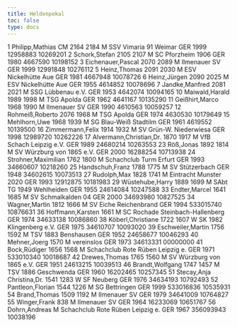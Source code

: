 ```yaml
---
title: Heldenpokal
toc: false
type: docs
---
```



<startrangliste>
1	Philipp,Mathias	CM	2164	2184	M	SSV Vimaria 91 Weimar	GER	1999	12958883	10269201
2	Schork,Stefan		2105	2107	M	SC Pforzheim 1906	GER	1980	4667590	10198152
3	Eichenauer,Pascal		2070	2089	M	Ilmenauer SV	GER	1999	12991848	10276112
5	Heinz,Thomas		2091	2030	M	ESV Nickelhütte Aue	GER	1981	4667948	10078726
6	Heinz,Jürgen		2090	2025	M	ESV Nickelhütte Aue	GER	1955	4614852	10078696
7	Jandke,Manfred		2081	2021	M	SSG Lübbenau e.V.	GER	1953	4642074	10094165
10	Maiwald,Harald		1989	1998	M	TSG Apolda	GER	1962	4641167	10135290
11	Geißhirt,Marco		1968	1990	M	Ilmenauer SV	GER	1990	4610563	10059257
12	Rohmeiß,Roberto		2076	1968	M	TSG Apolda	GER	1974	4630530	10179649
15	Mehlhorn,Uwe		1968	1939	M	SG Blau-Weiß Stadtilm	GER	1961	4619552	10139500
16	Zimmermann,Felix		1914	1932	M	SV Grün-W. Niederwiesa	GER	1998	12989720	10262226
17	Alvermann,Christian,Dr.		1870	1917	M	VfB Schach Leipzig e.V.	GER	1989	24680214	10263553
23	Röß,Jonas		1892	1814	M	SV Würzburg von 1865 e.V.	GER	2000	16288254	10713938
24	Strohner,Maximilian		1762	1800	M	Schachclub Turm Erfurt	GER	1993	34660607	10218260
25	Handschuh,Franz		1788	1775	M	SV Stützerbach	GER	1948	34602615	10073513
27	Rudolph,Max		1828	1741	M	Eintracht Munster 2020	GER	1993	12912875	10181983
29	Wüstehube,Harry		1889	1699	M	SAbt TG 1949 Wehlheiden	GER	1955	24614084	10247588
33	Endter,Marcel		1641	1685	M	SV Schmalkalden 04	GER	2000	34693980	10827525
34	Wagner,Martin		1812	1666	M	SV Eiche Reichenbrand	GER	1994	533015740	10876631
36	Hoffmann,Karsten			1661	M	SC Rochade Steinbach-Hallenberg	GER	1974	34633138	10086860
38	Köberl,Christiane		1722	1607	W	SK 1982 Klingenberg e.V.	GER	1975	34610707	10093020
39	Eschweiler,Martin		1756	1592	M	TSV 1883 Benshausen	GER	1952	24658677	10046293
40	Mehner,Joerg		1570		M	vereinslos	GER	1973	34613331	00000000
41	Bock,Rüdiger		1656	1568	M	Schachclub Rote Rüben Leipzig e.	GER	1971	533010340	10018687
42	Drewes,Thomas		1765	1560	M	SV Würzburg von 1865 e.V.	GER	1951	24613215	10039513
46	Brandt,Wolfgang		1747	1457	M	TSV 1886 Geschwenda	GER	1960	16202465	10257345
51	Stecay,Anja Christina,Dr.		1541	1283	W	SF Neuberg	GER	1976	34634193	10792493
52	Pantleon,Florian		1544	1226	M	SG Bettringen	GER	1999	533016836	10535931
54	Brand,Thomas		1509	1192	M	Ilmenauer SV	GER	1979	34641009	10764827
55	Winger,Frank			838	M	Ilmenauer SV	GER	1964	16233069	10651767
56	Dohrn,Andreas				M	Schachclub Rote Rüben Leipzig e.	GER	1967	356093943	10038196
</startrangliste>
